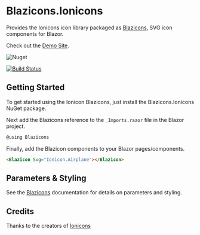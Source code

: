 # Blazicons.Ionicons
Provides the Ionicons icon library packaged as [Blazicons](https://github.com/kyleherzog/Blazicons), SVG icon components for Blazor.

Check out the [Demo Site](http://blazicons.com).

![Nuget](https://img.shields.io/nuget/v/Blazicons.Ionicons)

[![Build Status](https://dev.azure.com/kyleherzog/Blazicons/_apis/build/status/Blazicons.Ionicons?branchName=main)](https://dev.azure.com/kyleherzog/Blazicons/_build/latest?definitionId=21&branchName=main)

## Getting Started
To get started using the Ionicon Blazicons, just install the Blazicons.Ionicons NuGet package.

Next add the Blazicons reference to the `_Imports.razor` file in the Blazor project.

```csharp
@using Blazicons
```

Finally, add the Blazicon components to your Blazor pages/components.
```html
<Blazicon Svg="Ionicon.Airplane"></Blazicon>
```

## Parameters & Styling
See the [Blazicons](https://github.com/kyleherzog/Blazicons) documentation for details on parameters and styling.

## Credits
Thanks to the creators of [Ionicons](https://github.com/ionic-team/ionicons)